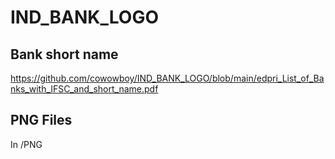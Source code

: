 # IND_BANK_LOGO

## Bank short name
<https://github.com/cowowboy/IND_BANK_LOGO/blob/main/edpri_List_of_Banks_with_IFSC_and_short_name.pdf>

## PNG Files
In /PNG 

